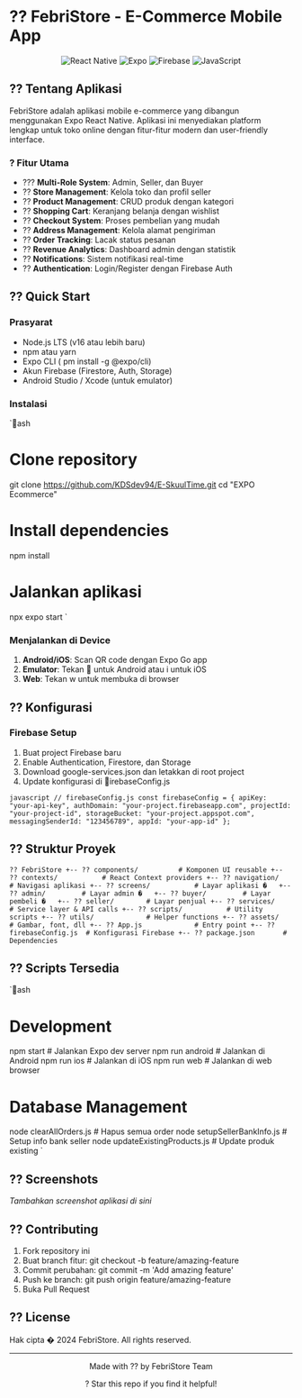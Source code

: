 # ?? FebriStore - E-Commerce Mobile App

<div align="center">
  <img src="https://img.shields.io/badge/React%20Native-20232A?style=for-the-badge&logo=react&logoColor=61DAFB" alt="React Native" />
  <img src="https://img.shields.io/badge/Expo-000020?style=for-the-badge&logo=expo&logoColor=white" alt="Expo" />
  <img src="https://img.shields.io/badge/Firebase-FFCA28?style=for-the-badge&logo=firebase&logoColor=black" alt="Firebase" />
  <img src="https://img.shields.io/badge/JavaScript-F7DF1E?style=for-the-badge&logo=javascript&logoColor=black" alt="JavaScript" />
</div>

## ?? Tentang Aplikasi

FebriStore adalah aplikasi mobile e-commerce yang dibangun menggunakan Expo React Native. Aplikasi ini menyediakan platform lengkap untuk toko online dengan fitur-fitur modern dan user-friendly interface.

### ? Fitur Utama

- ??? **Multi-Role System**: Admin, Seller, dan Buyer
- ?? **Store Management**: Kelola toko dan profil seller
- ?? **Product Management**: CRUD produk dengan kategori
- ?? **Shopping Cart**: Keranjang belanja dengan wishlist
- ?? **Checkout System**: Proses pembelian yang mudah
- ?? **Address Management**: Kelola alamat pengiriman
- ?? **Order Tracking**: Lacak status pesanan
- ?? **Revenue Analytics**: Dashboard admin dengan statistik
- ?? **Notifications**: Sistem notifikasi real-time
- ?? **Authentication**: Login/Register dengan Firebase Auth

## ?? Quick Start

### Prasyarat

- Node.js LTS (v16 atau lebih baru)
- npm atau yarn
- Expo CLI (
  pm install -g @expo/cli)
- Akun Firebase (Firestore, Auth, Storage)
- Android Studio / Xcode (untuk emulator)

### Instalasi

`ash

# Clone repository

git clone https://github.com/KDSdev94/E-SkuulTime.git
cd "EXPO Ecommerce"

# Install dependencies

npm install

# Jalankan aplikasi

npx expo start
`

### Menjalankan di Device

1. **Android/iOS**: Scan QR code dengan Expo Go app
2. **Emulator**: Tekan  untuk Android atau i untuk iOS
3. **Web**: Tekan w untuk membuka di browser

## ?? Konfigurasi

### Firebase Setup

1. Buat project Firebase baru
2. Enable Authentication, Firestore, dan Storage
3. Download google-services.json dan letakkan di root project
4. Update konfigurasi di irebaseConfig.js

`javascript
// firebaseConfig.js
const firebaseConfig = {
  apiKey: "your-api-key",
  authDomain: "your-project.firebaseapp.com",
  projectId: "your-project-id",
  storageBucket: "your-project.appspot.com",
  messagingSenderId: "123456789",
  appId: "your-app-id"
};
`

## ?? Struktur Proyek

`?? FebriStore
+-- ?? components/          # Komponen UI reusable
+-- ?? contexts/           # React Context providers
+-- ?? navigation/         # Navigasi aplikasi
+-- ?? screens/           # Layar aplikasi
�   +-- ?? admin/         # Layar admin
�   +-- ?? buyer/         # Layar pembeli
�   +-- ?? seller/        # Layar penjual
+-- ?? services/          # Service layer & API calls
+-- ?? scripts/           # Utility scripts
+-- ?? utils/             # Helper functions
+-- ?? assets/            # Gambar, font, dll
+-- ?? App.js             # Entry point
+-- ?? firebaseConfig.js  # Konfigurasi Firebase
+-- ?? package.json       # Dependencies`

## ?? Scripts Tersedia

`ash

# Development

npm start # Jalankan Expo dev server
npm run android # Jalankan di Android
npm run ios # Jalankan di iOS
npm run web # Jalankan di web browser

# Database Management

node clearAllOrders.js # Hapus semua order
node setupSellerBankInfo.js # Setup info bank seller
node updateExistingProducts.js # Update produk existing
`

## ?? Screenshots

_Tambahkan screenshot aplikasi di sini_

## ?? Contributing

1. Fork repository ini
2. Buat branch fitur: git checkout -b feature/amazing-feature
3. Commit perubahan: git commit -m 'Add amazing feature'
4. Push ke branch: git push origin feature/amazing-feature
5. Buka Pull Request

## ?? License

Hak cipta � 2024 FebriStore. All rights reserved.

---

<div align="center">
  <p>Made with ?? by FebriStore Team</p>
  <p>? Star this repo if you find it helpful!</p>
</div>
